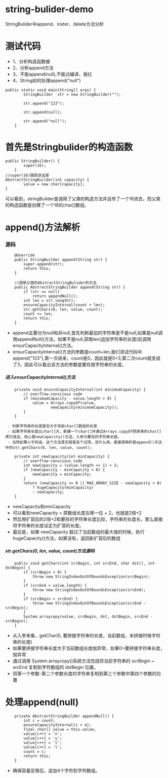 # string-bulider-demo
StringBulider中append、inster、delete方法分析
# 测试代码
- 1、分析构造函数被
- 2、分析append方法
- 3、不能append(null),不能过编译，报红
- 4、String如何处理append("null")
```
public static void main(String[] args) {
        StringBuilder  str = new StringBuilder("");

        str.append("123");

        str.append(null);

        str.append("null");
    }
```
# 首先是Stringbulider的构造函数
```
public StringBuilder() {
        super(16);
    }
//super(16)跟踪进去是
AbstractStringBuilder(int capacity) {
        value = new char[capacity];
}
```
可以看到，stringBuilder是调用了父类的构造方法并且传了一个16进去，而父类的构造函数是创建了一个16的char[]数组。
# append()方法解析
### 源码
```
    @Override
    public StringBuilder append(String str) {
        super.append(str);
        return this;
    }
    
    //调用父类的AbstractStringBulider的方法
    public AbstractStringBuilder append(String str) {
        if (str == null)
            return appendNull();
        int len = str.length();
        ensureCapacityInternal(count + len);
        str.getChars(0, len, value, count);
        count += len;
        return this;
    }
```
- append主要分为null和非null,首先判断最加的字符串是不是null,如果是null调用appendNull()方法，如果不是null,获取len(追加字符串的长度)后调用ensurCapacityInternal()方法。
- ensurCapacityInternal()方法的参数是count+len,我们测试代码中append("123"),第一次进来，count是0，因此就是0+3,第二次count就变成了3，因此可以看出该方法的参数是要存放字符串的长度。
##### 进入ensurCapacityInternal()方法
```
    private void ensureCapacityInternal(int minimumCapacity) {
        // overflow-conscious code
        if (minimumCapacity - value.length > 0) {
            value = Arrays.copyOf(value,
                    newCapacity(minimumCapacity));
        }
    }
```
     - 判断字符串的长度是否大于目前char[]数组的长度
     - 如果字符串长度比char[]大，新建一个char[]并通过Arrays.copyOf把原来的char[]拷贝进去，核心是newCapacity()方法，入参为要存的字符串长度。
     - 当然如果小于的话，这个方法其实就是走个过场，没什么用，直接调用的是append()方法中的str.getChars(0, len, value, count);
```
    private int newCapacity(int minCapacity) {
        // overflow-conscious code
        int newCapacity = (value.length << 1) + 2;
        if (newCapacity - minCapacity < 0) {
            newCapacity = minCapacity;
        }
        return (newCapacity <= 0 || MAX_ARRAY_SIZE - newCapacity < 0)
            ? hugeCapacity(minCapacity)
            : newCapacity;
    }
```
- newCapacity和minCapacity
- 可以看到newCapacity = 原数组长度左移一位 +  2，也就是2倍+2
- 然后用扩容后的2倍+2和要存的字符串长度比较，字符串的长度长，那么直接将字符串的长度设定为扩容的长度。
- 最后是，如果 newCapacity 超过了当前数组的最大值的时候，执行 hugeCapacity()方法，如果没有，返回新扩容后的数组
##### str.getChars(0, len, value, count)方法源码
```
    public void getChars(int srcBegin, int srcEnd, char dst[], int dstBegin) {
        if (srcBegin < 0) {
            throw new StringIndexOutOfBoundsException(srcBegin);
        }
        if (srcEnd > value.length) {
            throw new StringIndexOutOfBoundsException(srcEnd);
        }
        if (srcBegin > srcEnd) {
            throw new StringIndexOutOfBoundsException(srcEnd - srcBegin);
        }
        System.arraycopy(value, srcBegin, dst, dstBegin, srcEnd - srcBegin);
    }
```
- 从入参来看，getChar(0, 要拼接字符串的长度，当前数组，未拼接时候字符串的长度)
- 如果要拼接字符串长度大于当前数组长度抛异常，如果0>要拼接字符串长度，抛异常
- 通过调用 System.arraycopy()系统方法完成将当前字符串的 scrBegin ~ srcEnd 复制到字符数组的 dstBegin 位置。
- 将第一个参数-第二个参数长度的字符串复制到第三个参数中第四个参数的位置
# 处理append(null)
```
    private AbstractStringBuilder appendNull() {
        int c = count;
        ensureCapacityInternal(c + 4);
        final char[] value = this.value;
        value[c++] = 'n';
        value[c++] = 'u';
        value[c++] = 'l';
        value[c++] = 'l';
        count = c;
        return this;
    }
```
- 确保容量足够后，追加4个字符到字符数组。



